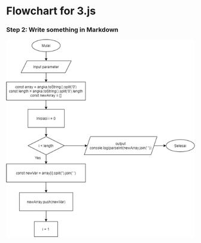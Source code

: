 # Flowchart for 3.js

### Step 2: Write something in Markdown

![](https://raw.githubusercontent.com/MuhammadRizkyRamadhan24/b22-javascript-4/master/image/fc.png)